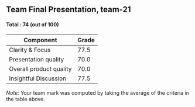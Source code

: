 ## Team Final Presentation, team-21

#### Total : 74 (out of 100)

| Component   | Grade   |
| ----------- | ---- |
| Clarity & Focus | 77.5  |
| Presentation quality | 70.0  |
| Overall product quality | 70.0  |
| Insightful Discussion | 77.5  |


_Note:_ Your team mark was computed by taking the average of the criteria in the table above.


